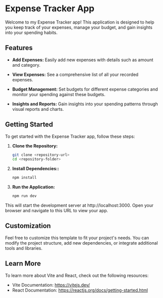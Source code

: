 # Expense Tracker App

Welcome to my Expense Tracker app! This application is designed to help you keep track of your expenses, manage your budget, and gain insights into your spending habits.

## Features

- **Add Expenses:** Easily add new expenses with details such as amount and category.
- **View Expenses:** See a comprehensive list of all your recorded expenses.

- **Budget Management:** Set budgets for different expense categories and monitor your spending against these budgets.
- **Insights and Reports:** Gain insights into your spending patterns through visual reports and charts.

## Getting Started

To get started with the Expense Tracker app, follow these steps:

1. **Clone the Repository:**

   ```bash
   git clone <repository-url>
   cd <repository-folder>
2. **Install Dependencies::**

   ```bash
   npm install
3. **Run the Application:**

   ```bash
   npm run dev

This will start the development server at http://localhost:3000. Open your browser and navigate to this URL to view your app.

## Customization

Feel free to customize this template to fit your project's needs. You can modify the project structure, add new dependencies, or integrate additional tools and libraries.

## Learn More

To learn more about Vite and React, check out the following resources:

- Vite Documentation: https://vitejs.dev/
- React Documentation: https://reactjs.org/docs/getting-started.html
